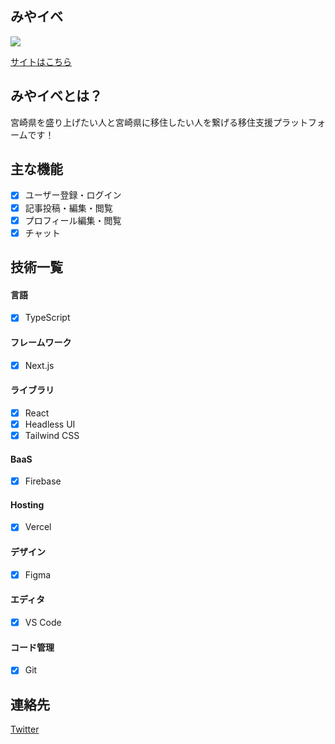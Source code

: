 ## みやイベ

<img src="https://user-images.githubusercontent.com/56902307/221076207-25a84feb-6aee-48ab-a506-1b023cf46977.png" >

[サイトはこちら](https://miya-ibe.vercel.app/)

## みやイベとは？

宮崎県を盛り上げたい人と宮崎県に移住したい人を繋げる移住支援プラットフォームです！

## 主な機能

- [x] ユーザー登録・ログイン
- [x] 記事投稿・編集・閲覧
- [x] プロフィール編集・閲覧
- [x] チャット

## 技術一覧

#### 言語
- [x] TypeScript

#### フレームワーク
- [x] Next.js

#### ライブラリ
- [x] React
- [x] Headless UI
- [x] Tailwind CSS

#### BaaS
- [x] Firebase

#### Hosting
- [x] Vercel

#### デザイン
- [x] Figma

#### エディタ
- [x] VS Code

#### コード管理
- [x] Git

## 連絡先

[Twitter](https://twitter.com/N_Web_E)
